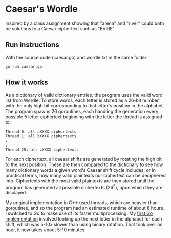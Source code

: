 # Caesar's Wordle
Inspired by a class assignment showing that "arena" and "river" could both be solutions to a Caesar ciphertext such as "EVIRE"
## Run instructions
With the source code (caesar.go) and wordle.txt in the same folder:
```
go run caesar.go
```
## How it works
As a dictionary of valid dictionary entries, the program uses the valid word list from Wordle.
To store words, each letter is stored as a 26-bit number, with the only high bit corresponding to that letter's position in the alphabet.
The program spawns 26 goroutines, each handling the generation every possible 5 letter ciphertext beginning with the letter the thread is assigned to.
```
Thread 0: all aXXXX ciphertexts
Thread 1: all bXXXX ciphertexts
.
.
Thread 25: all zXXXX ciphertexts
```
For each ciphertext, all caesar shifts are generated by rotating the high bit to the next position. These are then compared to the dictionary to see how many dictionary words a given word's Caesar shift cycle includes, or in practical terms, how many valid plaintexts our ciphertext can be deciphered into. Ciphertexts with the most valid plaintexts are then stored until the program has generated all possible ciphertexts (26<sup>5</sup>), upon which they are displayed.

My original implementation in C++ used threads, which are heavier than goroutines, and so the program had an estimated runtime of about 8 hours.
I switched to Go to make use of its faster multiprocessing. My [first Go implementation](https://github.com/AdilAnsari6/caesarwordle/commit/c4fb52ea8c6b451b8c0931e771a12042c43e99eb) involved looking up the next letter in the alphabet for each shift, which was 5-10x slower than using binary rotation. That took over an hour, it now takes about 5-10 minutes.
